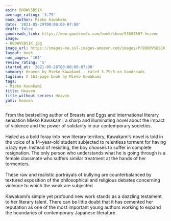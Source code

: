 ```yaml
---
asin: B0DWVSBS1K
average_rating: '3.79'
book_author: Mieko Kawakami
date: '2021-05-29T00:00:00-07:00'
draft: false
goodreads_link: https://www.goodreads.com/book/show/53583567-heaven
image:
- B0DWVSBS1K.jpg
image_url: https://images-na.ssl-images-amazon.com/images/P/B0DWVSBS1K.01._SCLZZZZZZZ.jpg
layout: book
num_pages: '161'
review_rating: '5'
started_at: '2021-05-28T00:00:00-07:00'
summary: Heaven by Mieko Kawakami - rated 3.79/5 on Goodreads
tagline: A 161-page book by Mieko Kawakami
tags:
- Mieko Kawakami
title: Heaven
title_without_series: Heaven
yaml: heaven
---
```


From the bestselling author of Breasts and Eggs and international literary sensation Mieko Kawakami, a sharp and illuminating novel about the impact of violence and the power of solidarity in our contemporary societies.<br /><br />Hailed as a bold foray into new literary territory, Kawakami’s novel is told in the voice of a 14-year-old student subjected to relentless torment for having a lazy eye. Instead of resisting, the boy chooses to suffer in complete resignation. The only person who understands what he is going through is a female classmate who suffers similar treatment at the hands of her tormenters.<br /><br />These raw and realistic portrayals of bullying are counterbalanced by textured exposition of the philosophical and religious debates concerning violence to which the weak are subjected.<br /><br />Kawakami’s simple yet profound new work stands as a dazzling testament to her literary talent. There can be little doubt that it has cemented her reputation as one of the most important young authors working to expand the boundaries of contemporary Japanese literature.